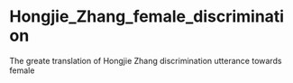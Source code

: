 # Hongjie_Zhang_female_discrimination
The greate translation of Hongjie Zhang discrimination utterance towards female
